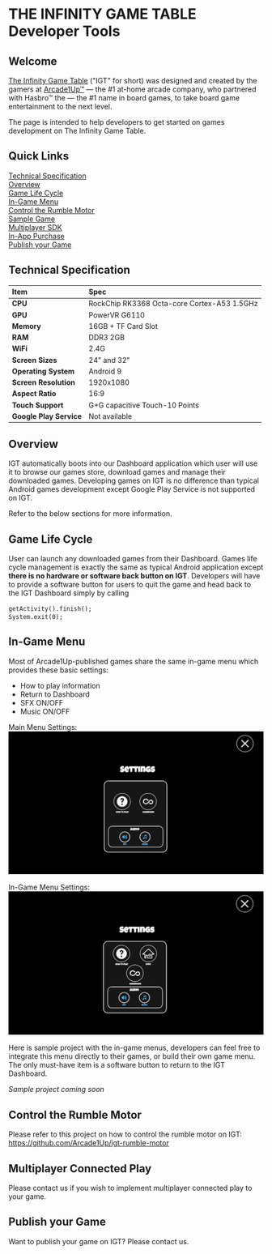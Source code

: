 # THE INFINITY GAME TABLE Developer Tools

## Welcome

<a href="https://infinitygametable.com/">The Infinity Game Table</a> ("IGT" for short) was designed and created by the gamers at <a href="https://arcade1up.com/">Arcade1Up™</a> — the #1 at-home arcade company, who partnered with Hasbro™ the — the #1 name in board games, to take board game entertainment to the next level.  

The page is intended to help developers to get started on games development on The Infinity Game Table. 

## Quick Links

[Technical Specification](#technicalspec)  
[Overview](#overview)  
[Game Life Cycle](#gamelifecycle)  
[In-Game Menu](#ingamemenu)  
[Control the Rumble Motor](#controlmotor)  
[Sample Game](#samplegame)  
[Multiplayer SDK](#multiplayer)  
[In-App Purchase](#iap)  
[Publish your Game](#publish)

## <a name="technicalspec"></a>Technical Specification
| Item        | Spec           |
| :------------- |:------------- |
| **CPU** | RockChip RK3368 Octa-core Cortex-A53 1.5GHz |
| **GPU** | PowerVR G6110 |
| **Memory** | 16GB + TF Card Slot |
| **RAM** | DDR3 2GB |
| **WiFi** | 2.4G |
| **Screen Sizes** | 24" and 32" |
| **Operating System** | Android 9 |
| **Screen Resolution** | 1920x1080 |
| **Aspect Ratio** | 16:9 |
| **Touch Support** | G+G capacitive Touch-10 Points |
| **Google Play Service** | Not available |

## <a name="overview"></a>Overview
IGT automatically boots into our Dashboard application which user will use it to browse our games store, download games and manage their downloaded games. Developing games on IGT is no difference than typical Android games development except Google Play Service is not supported on IGT.  
  
Refer to the below sections for more information.

## <a name="gamelifecycle"></a>Game Life Cycle
User can launch any downloaded games from their Dashboard. Games life cycle management is exactly the same as typical Android application except **there is no hardware or software back button on IGT**. Developers will have to provide a software button for users to quit the game and head back to the IGT Dashboard simply by calling
```
getActivity().finish();
System.exit(0);
```

## <a name="ingamemenu"></a>In-Game Menu  
Most of Arcade1Up-published games share the same in-game menu which provides these basic settings:
- How to play information
- Return to Dashboard
- SFX ON/OFF
- Music ON/OFF

Main Menu Settings:  
![Alt text](/assets/main_menu.png?raw=true "Main Menu Settings")

In-Game Menu Settings:  
![Alt text](/assets/ingame_menu.png?raw=true "In-Game Menu Settings")

Here is sample project with the in-game menus, developers can feel free to integrate this menu directly to their games, or build their own game menu. The only must-have item is a software button to return to the IGT Dashboard.  

*Sample project coming soon*

## <a name="controlmotor"></a>Control the Rumble Motor
Please refer to this project on how to control the rumble motor on IGT:  
https://github.com/Arcade1Up/igt-rumble-motor

## <a name="multiplayer"></a>Multiplayer Connected Play
Please contact us if you wish to implement multiplayer connected play to your game.

## <a name="publish"></a>Publish your Game
Want to publish your game on IGT? Please contact us.